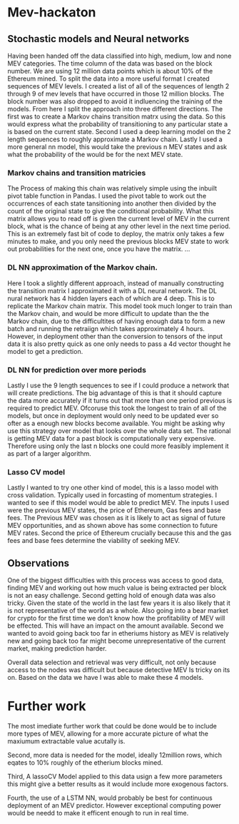 # Mev-hackaton


## Stochastic models and Neural networks
Having been handed off the data classified into high, medium, low and none MEV categories. 
The time column of the data was based on the block number. 
We are using 12 million data points which is about 10% of the Ethereum mined. 
To split the data into a more useful format I created sequences of MEV levels. 
I created a list of all of the sequences of length 2 through 9 of mev levels that have occurred in those 12 million blocks. 
The block number was also dropped to avoid it indluencing the training of the models. 
From here I split the approach into three different directions. 
The first was to create a Markov chains transition matrx using the data. 
So this would express what the probability of transitioning to any particular state a is based on the current state. 
Second I used a deep learning model on the 2 length sequences to roughly approximate a Markov chain. 
Lastly I used a more general nn model, this would take the previous n MEV states and ask what the probability of the would be for the next MEV state. 
### Markov chains and transition matricies 
The Process of making this chain was relatively simple using the inbuilt pivot table function in Pandas. 
I used the pivot table to work out the occurrences of each state tansitioning into another then divided by the count of the original state to give the conditional probability. 
What this matrix allows you to read off is given the current level of MEV in the current block, what is the chance of being at any other level in the next time period. 
This is an extremely fast bit of code to deploy, the matrix only takes a few minutes to make, and you only need the previous blocks MEV state to work out probabilities for the next one, once you have the matrix. 
…
### DL NN approximation of the Markov chain. 
Here I took a slightly different approach, instead of manually constructing the transition matrix I approximated it with a DL neural network. The DL nural network has 4 hidden layers each of which are 4 deep. 
This is to replicate the Markov chain matrix. This model took much longer to train than the Markov chain, and would be more difficult to update than the the Markov chain, due to the difficultites of having enough data to form a new batch and running the retraiign which takes approximately 4 hours. 
However, in deployment other than the conversion to tensors of the input data it is also pretty quick as one only needs to pass a 4d vector thought he model to get a prediction. 
### DL NN for prediction over more periods 
Lastly I use the 9 length sequences to see if I could produce a network that will create predictions.
The big advantage of this is that it should capture the data more accurately if it turns out that more than one period previous is required to predict MEV. Ofcoruse this took the longest to train of all of the models, but once in deployment would only need to be updated ever so ofter as a enough new blocks become available. You might be asking why use this strategy over model that looks over the whole data set. The rational is getting MEV data for a past block is computationally very expensive. Therefore using only the last n blocks one could more feasibly implement it as part of a larger algorithm. 
### Lasso CV model 
Lastly I wanted to try one other kind of model, this is a lasso model with cross validation. Typically used in forcasting of momentum strategies. I wanted to see if this model would be able to predict MEV. The inputs I used were the previous MEV states, the price of Ethereum, Gas fees and base fees. 
The Previous MEV was chosen as it is likely to act as signal of future MEV opportunities, and as shown above has some connection to future MEV rates. Second the price of Ethereum crucially because this and the gas fees and base fees determine the viability of seeking MEV. 



## Observations 
One of the biggest difficulties with this process was access to good data, finding MEV and working out how much value is being extracted per block is not an easy challenge. Second getting hold of enough data was also tricky. 
Given the state of the world in the last few years it is also likely that it is not representative of the world as a whole. 
Also going into a bear market for crypto for the first time we don’t know how the profitability of MEV will be effected. This will have an impact on the amount available. 
Second we wanted to avoid going back too far in etheriums history as MEV is relatively new and going back too far might become unrepresentative of the current market, making prediction harder. 

Overall data selection and retrieval was very difficult, not only because access to the nodes was difficult but because detective MEV Is tricky on its on. Based on the data we have I was able to make these 4 models. 

# Further work

The most imediate further work that could be done would be to include more types of MEV, allowing for a more accurate picture of what the maxiumum extractable value acutally is. 

Second, more data is needed for the model, ideally 12million rows, which eqates to 10% roughly of the etherium blocks mined.

Third, A lassoCV Model applied to this data usign a few more parameters this might give a better results as it would include more exogenous factors. 

Fourth, the use of a LSTM NN, would probably be best for continuous deployment of an MEV predictor. However exceptional computing power would be needd to make it efficent enough to run in real time. 
